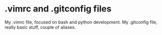 # .vimrc and .gitconfig files

My .vimrc file, focused on bash and python development.
My .gitconfig file, really basic stuff, couple of aliases.
